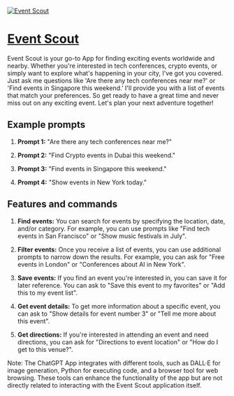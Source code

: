 [![Event Scout](https://files.oaiusercontent.com/file-5SqSeVW3kmrcebaeswUrUCj4?se=2123-10-17T04%3A22%3A13Z&sp=r&sv=2021-08-06&sr=b&rscc=max-age%3D31536000%2C%20immutable&rscd=attachment%3B%20filename%3D10870f9d-4213-475c-a88d-d4ac793472af.png&sig=TVeiHsAA7bFHDoyXKAMg48le1riO/OWjxsCDnBVavXY%3D)](https://chat.openai.com/g/g-YP96fCxPs-event-scout)

# [Event Scout](https://chat.openai.com/g/g-YP96fCxPs-event-scout)

Event Scout is your go-to App for finding exciting events worldwide and nearby. Whether you're interested in tech conferences, crypto events, or simply want to explore what's happening in your city, I've got you covered. Just ask me questions like 'Are there any tech conferences near me?' or 'Find events in Singapore this weekend.' I'll provide you with a list of events that match your preferences. So get ready to have a great time and never miss out on any exciting event. Let's plan your next adventure together!

## Example prompts

1. **Prompt 1:** "Are there any tech conferences near me?"

2. **Prompt 2:** "Find Crypto events in Dubai this weekend."

3. **Prompt 3:** "Find events in Singapore this weekend."

4. **Prompt 4:** "Show events in New York today."

## Features and commands

1. **Find events:** You can search for events by specifying the location, date, and/or category. For example, you can use prompts like "Find tech events in San Francisco" or "Show music festivals in July".

2. **Filter events:** Once you receive a list of events, you can use additional prompts to narrow down the results. For example, you can ask for "Free events in London" or "Conferences about AI in New York".

3. **Save events:** If you find an event you're interested in, you can save it for later reference. You can ask to "Save this event to my favorites" or "Add this to my event list".

4. **Get event details:** To get more information about a specific event, you can ask to "Show details for event number 3" or "Tell me more about this event".

5. **Get directions:** If you're interested in attending an event and need directions, you can ask for "Directions to event location" or "How do I get to this venue?".

Note: The ChatGPT App integrates with different tools, such as DALL·E for image generation, Python for executing code, and a browser tool for web browsing. These tools can enhance the functionality of the app but are not directly related to interacting with the Event Scout application itself.